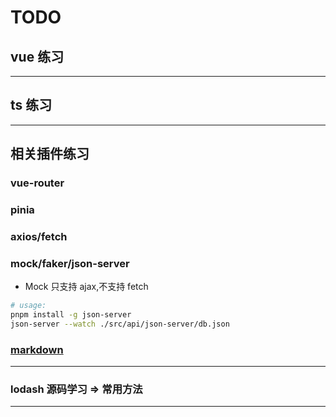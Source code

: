 # TODO

## vue 练习

---

## ts 练习

---

## 相关插件练习

### vue-router

### pinia

### axios/fetch

### mock/faker/json-server

- Mock 只支持 ajax,不支持 fetch

```sh
# usage:
pnpm install -g json-server
json-server --watch ./src/api/json-server/db.json
```

### [markdown](https://staging-cn.vuejs.org/examples/#markdown)

---

### lodash 源码学习 => 常用方法

---
